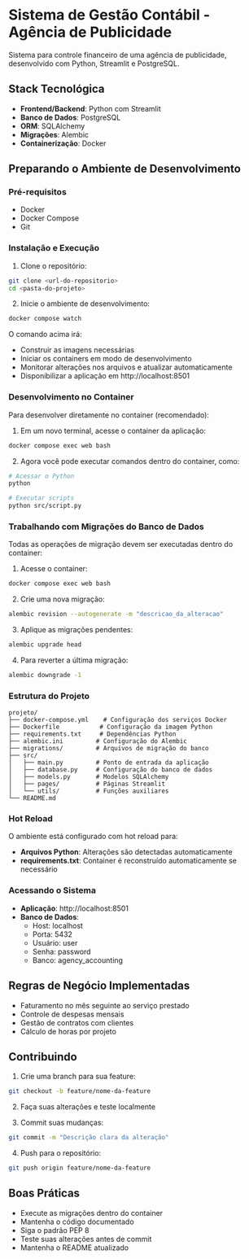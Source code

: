 # Sistema de Gestão Contábil - Agência de Publicidade

Sistema para controle financeiro de uma agência de publicidade, desenvolvido com Python, Streamlit e PostgreSQL.

## Stack Tecnológica

- **Frontend/Backend**: Python com Streamlit
- **Banco de Dados**: PostgreSQL
- **ORM**: SQLAlchemy
- **Migrações**: Alembic
- **Containerização**: Docker

## Preparando o Ambiente de Desenvolvimento

### Pré-requisitos

- Docker
- Docker Compose
- Git

### Instalação e Execução

1. Clone o repositório:
```bash
git clone <url-do-repositorio>
cd <pasta-do-projeto>
```

2. Inicie o ambiente de desenvolvimento:
```bash
docker compose watch
```

O comando acima irá:
- Construir as imagens necessárias
- Iniciar os containers em modo de desenvolvimento
- Monitorar alterações nos arquivos e atualizar automaticamente
- Disponibilizar a aplicação em http://localhost:8501

### Desenvolvimento no Container

Para desenvolver diretamente no container (recomendado):

1. Em um novo terminal, acesse o container da aplicação:
```bash
docker compose exec web bash
```

2. Agora você pode executar comandos dentro do container, como:
```bash
# Acessar o Python
python

# Executar scripts
python src/script.py
```

### Trabalhando com Migrações do Banco de Dados

Todas as operações de migração devem ser executadas dentro do container:

1. Acesse o container:
```bash
docker compose exec web bash
```

2. Crie uma nova migração:
```bash
alembic revision --autogenerate -m "descricao_da_alteracao"
```

3. Aplique as migrações pendentes:
```bash
alembic upgrade head
```

4. Para reverter a última migração:
```bash
alembic downgrade -1
```

### Estrutura do Projeto

```
projeto/
├── docker-compose.yml    # Configuração dos serviços Docker
├── Dockerfile           # Configuração da imagem Python
├── requirements.txt     # Dependências Python
├── alembic.ini         # Configuração do Alembic
├── migrations/         # Arquivos de migração do banco
├── src/
│   ├── main.py         # Ponto de entrada da aplicação
│   ├── database.py     # Configuração do banco de dados
│   ├── models.py       # Modelos SQLAlchemy
│   ├── pages/          # Páginas Streamlit
│   └── utils/          # Funções auxiliares
└── README.md
```

### Hot Reload

O ambiente está configurado com hot reload para:

- **Arquivos Python**: Alterações são detectadas automaticamente
- **requirements.txt**: Container é reconstruído automaticamente se necessário

### Acessando o Sistema

- **Aplicação**: http://localhost:8501
- **Banco de Dados**: 
  - Host: localhost
  - Porta: 5432
  - Usuário: user
  - Senha: password
  - Banco: agency_accounting

## Regras de Negócio Implementadas

- Faturamento no mês seguinte ao serviço prestado
- Controle de despesas mensais
- Gestão de contratos com clientes
- Cálculo de horas por projeto

## Contribuindo

1. Crie uma branch para sua feature:
```bash
git checkout -b feature/nome-da-feature
```

2. Faça suas alterações e teste localmente

3. Commit suas mudanças:
```bash
git commit -m "Descrição clara da alteração"
```

4. Push para o repositório:
```bash
git push origin feature/nome-da-feature
```

## Boas Práticas

- Execute as migrações dentro do container
- Mantenha o código documentado
- Siga o padrão PEP 8
- Teste suas alterações antes de commit
- Mantenha o README atualizado